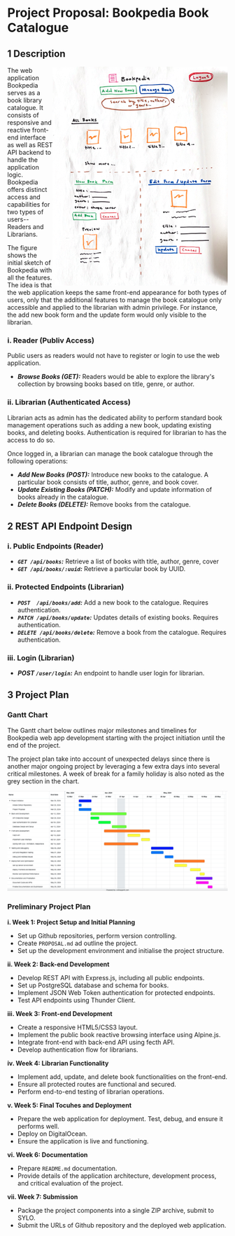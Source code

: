 # Project Proposal: Bookpedia Book Catalogue

## 1 Description
<!-- A brief description of the web application concept that includes REST API endpoint design -->
<picture>
  <img align="right" width="400" height="500" alt="sketch" src="/public/img/screenshot/bookpedia-sketch.png">
</picture>

The web application Bookpedia serves as a book library catalogue. It consists of responsive and reactive front-end interface as well as REST API backend to handle the application logic.
Bookpedia offers distinct access and capabilities for two types of users-- Readers and Librarians.

The figure shows the initial sketch of Bookpedia with all the features. The idea is that the web application keeps the same front-end appearance for both types of users, only that the additional features to
manage the book catalogue only accessible and applied to the librarian with admin privilege. For instance, the add new book form and the update form would only visible to the librarian.

### i. Reader (Publiv Access)
Public users as readers would not have to register or login to use the web application.

  - ***Browse Books (GET):*** Readers would be able to explore the library's collection by browsing books based on title, genre, or author.

### ii. Librarian (Authenticated Access)
Librarian acts as admin has the dedicated ability to perform standard book management operations such as adding a new book, updating existing books, and deleting books. 
Authentication is required for librarian to has the access to do so. 

Once logged in, a librarian can manage the book catalogue through the following operations:

  - ***Add New Books (POST):*** Introduce new books to the catalogue. A particular book consists of title, author, genre, and book cover.
  - ***Update Existing Books (PATCH):*** Modify and update information of books already in the catalogue.
  - ***Delete Books (DELETE):*** Remove books from the catalogue.
    
## 2 REST API Endpoint Design
### i. Public Endpoints (Reader)
  - ***`GET /api/books`:*** Retrieve a list of books with title, author, genre, cover
  - ***`GET /api/books/:uuid`:*** Retrieve a particular book by UUID.

### ii. Protected Endpoints (Librarian)
  - ***`POST  /api/books/add`:*** Add a new book to the catalogue. Requires authentication.
  - ***`PATCH /api/books/update`:*** Updates details of existing books. Requires authentication.
  - ***`DELETE /api/books/delete`:*** Remove a book from the catalogue. Requires authentication.

### iii. Login (Librarian)
  - ***POST `/user/login`:*** An endpoint to handle user login for librarian.

## 3 Project Plan
<!-- A preliminary project plan outlining major milestones and timelines -->
### Gantt Chart

The Gantt chart below outlines major milestones and timelines for Bookpedia web app development starting with the project initiation until the end of the project. 

The project plan take into account of unexpected delays since there is another major ongoing project by leveraging a few extra days into several critical milestones.
A week of break for a family holiday is also noted as the grey section in the chart.


<p align="center">
  <img src="/public/img/screenshot/bookpedia-gantt.png">
</p>

### Preliminary Project Plan
**i. Week 1: Project Setup and Initial Planning**
  - Set up Github repositories, perform version controlling.
  - Create `PROPOSAL.md` ad outline the project.
  - Set up the development environment and initialise the project structure.

**ii. Week 2: Back-end Development**
  - Develop REST API with Express.js, including all public endpoints.
  - Set up PostgreSQL database and schema for books.
  - Implement JSON Web Token authentication for protected endpoints.
  - Test API endpoints using Thunder Client.

**iii. Week 3: Front-end Development**
  - Create a responsive HTML5/CSS3 layout.
  - Implement the public book reactive browsing interface using Alpine.js.
  - Integrate front-end with back-end API using fecth API.
  - Develop authentication flow for librarians.

**iv. Week 4: Librarian Functionality**
  - Implement add, update, and delete book functionalities on the front-end.
  - Ensure all protected routes are functional and secured.
  - Perform end-to-end testing of librarian operations.
    
**v. Week 5: Final Tocuhes and Deployment**
  - Prepare the web application for deployment. Test, debug, and ensure it performs well.
  - Deploy on DigitalOcean.
  - Ensure the application is live and functioning.

**vi. Week 6: Documentation**
  - Prepare `README.md` documentation.
  - Provide details of the application architecture, development process, and critical evaluation of the project.

**vii. Week 7: Submission**
  - Package the project components into a single ZIP archive, submit to SYLO.
  - Submit the URLs of Github repository and the deployed web application.
